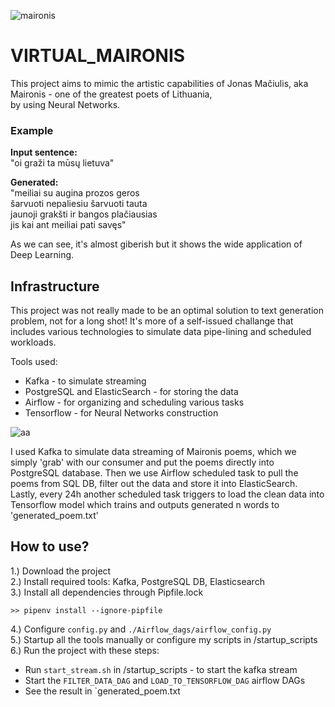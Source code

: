 ![maironis](https://user-images.githubusercontent.com/24988290/114064060-edb2b280-98a1-11eb-8669-e07566335aa3.png)
# VIRTUAL_MAIRONIS
This project aims to mimic the artistic capabilities of Jonas Mačiulis, aka Maironis - one of the greatest poets of Lithuania,  
by using Neural Networks.



### Example
**Input sentence:**  
"oi graži ta mūsų lietuva"  

**Generated:**  
"meiliai su augina prozos geros  
šarvuoti nepaliesiu šarvuoti tauta  
jaunoji grakšti ir bangos plačiausias  
jis kai ant meiliai pati savęs"

As we can see, it's almost giberish but it shows the wide application of Deep Learning.

## Infrastructure
This project was not really made to be an optimal solution to text generation problem, not for a long shot! It's more of a self-issued challange that includes various technologies to simulate data pipe-lining and scheduled workloads.

Tools used:
  * Kafka - to simulate streaming
  * PostgreSQL and ElasticSearch - for storing the data
  * Airflow - for organizing and scheduling various tasks
  * Tensorflow - for Neural Networks construction

![aa](https://user-images.githubusercontent.com/24988290/114075758-91a25b00-98ae-11eb-817b-99f3fbb5b7e5.png)

I used Kafka to simulate data streaming of Maironis poems, which we simply 'grab' with our consumer and put the poems directly into PostgreSQL database. Then we use Airflow scheduled task to pull the poems from SQL DB, filter out the data and store it into ElasticSearch. Lastly, every 24h another scheduled task triggers to load the clean data into Tensorflow model which trains and outputs generated n words to 'generated_poem.txt' 


## How to use?
1.) Download the project  
2.) Install required tools: Kafka, PostgreSQL DB, Elasticsearch  
3.) Install all dependencies through Pipfile.lock  
```Shell
>> pipenv install --ignore-pipfile
```
4.) Configure `config.py` and `./Airflow_dags/airflow_config.py`  
5.) Startup all the tools manually or configure my scripts in /startup_scripts  
6.) Run the project with these steps:  
 * Run `start_stream.sh` in /startup_scripts - to start the kafka stream  
 * Start the `FILTER_DATA_DAG` and `LOAD_TO_TENSORFLOW_DAG` airflow DAGs  
 * See the result in `generated_poem.txt
